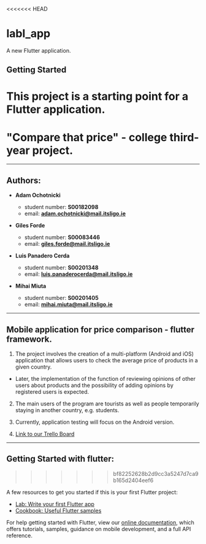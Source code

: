 <<<<<<< HEAD
# labl_app

A new Flutter application.

## Getting Started

This project is a starting point for a Flutter application.
=======
# "Compare that price" - college third-year project.
---
## Authors:
- **Adam Ochotnicki**
  - student number: **S00182098**
  - email: **adam.ochotnicki@mail.itsligo.ie**

- **Giles Forde**
  - student number: **S00083446**
  - email: **giles.forde@mail.itsligo.ie**

- **Luis Panadero Cerda**
  - student number: **S00201348**
  - email: **luis.panaderocerda@mail.itsligo.ie**

- **Mihai Miuta**
  - student number: **S00201405**
  - email: **mihai.miuta@mail.itsligo.ie**
---
## Mobile application for price comparison - flutter framework.

1. The project involves the creation of a multi-platform (Android and iOS) application that allows users to check the average price of products in a given country.
  - Later, the implementation of the function of reviewing opinions of other users about products and the possibility of adding opinions by registered users is expected.

2. The main users of the program are tourists as well as people temporarily staying in another country, e.g. students.

3. Currently, application testing will focus on the Android version.

4. [Link to our Trello Board](https://trello.com/b/UdiiXOaY/member-assignments)

---
## Getting Started with flutter:
>>>>>>> bf82252628b2d9cc3a5247d7ca9b165d2404eef6

A few resources to get you started if this is your first Flutter project:

- [Lab: Write your first Flutter app](https://flutter.dev/docs/get-started/codelab)
- [Cookbook: Useful Flutter samples](https://flutter.dev/docs/cookbook)

For help getting started with Flutter, view our
[online documentation](https://flutter.dev/docs), which offers tutorials,
samples, guidance on mobile development, and a full API reference.
